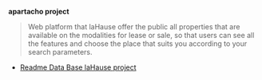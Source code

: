 **apartacho project**

> Web platform that laHause offer the public all properties that are available on the modalities for lease or sale, so that users can see all the features and choose the place that suits you according to your search parameters.

* [Readme Data Base laHause project ](./ReadmeDB.md)
